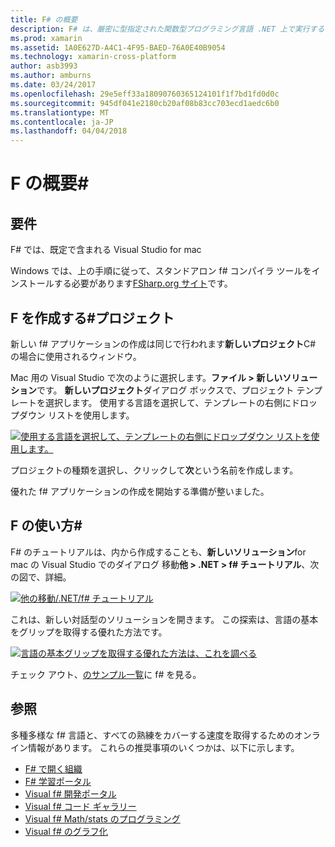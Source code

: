```yaml
---
title: F# の概要
description: F# は、厳密に型指定された関数型プログラミング言語 .NET 上で実行するよう設計されています
ms.prod: xamarin
ms.assetid: 1A0E627D-A4C1-4F95-BAED-76A0E40B9054
ms.technology: xamarin-cross-platform
author: asb3993
ms.author: amburns
ms.date: 03/24/2017
ms.openlocfilehash: 29e5eff33a18090760365124101f1f7bd1fd0d0c
ms.sourcegitcommit: 945df041e2180cb20af08b83cc703ecd1aedc6b0
ms.translationtype: MT
ms.contentlocale: ja-JP
ms.lasthandoff: 04/04/2018
---
```

# <a name="getting-started-with-f35"></a>F の概要&#35;

## <a name="requirements"></a>要件

F# では、既定で含まれる Visual Studio for mac

Windows では、上の手順に従って、スタンドアロン f# コンパイラ ツールをインストールする必要があります[FSharp.org サイト](http://fsharp.org/use/windows/)です。

## <a name="creating-an-f35-project"></a>F を作成する&#35;プロジェクト

新しい f# アプリケーションの作成は同じで行われます**新しいプロジェクト**C# の場合に使用されるウィンドウ。

Mac 用の Visual Studio で次のように選択します。**ファイル > 新しいソリューション**です。 **新しいプロジェクト**ダイアログ ボックスで、プロジェクト テンプレートを選択します。 使用する言語を選択して、テンプレートの右側にドロップダウン リストを使用します。

 [![](overview-images/choosefsharp.png "使用する言語を選択して、テンプレートの右側にドロップダウン リストを使用します。")](overview-images/choosefsharp.png#lightbox)

プロジェクトの種類を選択し、クリックして**次**という名前を作成します。


優れた f# アプリケーションの作成を開始する準備が整いました。

## <a name="learning-to-use-f35"></a>F の使い方&#35;

F# のチュートリアルは、内から作成することも、**新しいソリューション**for mac の Visual Studio でのダイアログ 移動**他 > .NET > f# チュートリアル**、次の図で、詳細。

 [![](overview-images/fsharptutorial.png "他の移動/.NET/f# チュートリアル")](overview-images/fsharptutorial.png#lightbox)

これは、新しい対話型のソリューションを開きます。 この探索は、言語の基本をグリップを取得する優れた方法です。

 [![](overview-images/newtutorial-sml.png "言語の基本グリップを取得する優れた方法は、これを調べる")](overview-images/newtutorial.png#lightbox)

チェック アウト、[のサンプル一覧](~/cross-platform/platform/fsharp/samples.md)に f# を見る。

## <a name="references"></a>参照

多種多様な f# 言語と、すべての熟練をカバーする速度を取得するためのオンライン情報があります。 これらの推奨事項のいくつかは、以下に示します。

-  [F# で開く組織](http://fsharp.org)
-  [F# 学習ポータル](http://tryfsharp.org)
-  [Visual f# 開発ポータル](http://go.microsoft.com/fwlink/?LinkID=234174)
-  [Visual f# コード ギャラリー](http://go.microsoft.com/fwlink/?LinkID=124614)
-  [Visual f# Math/stats のプログラミング](http://go.microsoft.com/fwlink/?LinkId=235173)
-  [Visual f# のグラフ化](http://go.microsoft.com/fwlink/?LinkId=235176)

